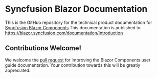 # Syncfusion Blazor Documentation

This is the GitHub repository for the technical product documentation for [Syncfusion Blazor Components](https://blazor.syncfusion.com/).This documentation is published to https://blazor.syncfusion.com/documentation/introduction

## Contributions Welcome!

We welcome the [pull request](https://docs.github.com/en/github/managing-files-in-a-repository/editing-files-in-another-users-repository) for improving the Blazor Components user guide documentation. Your contribution towards this will be greatly appreciated.

